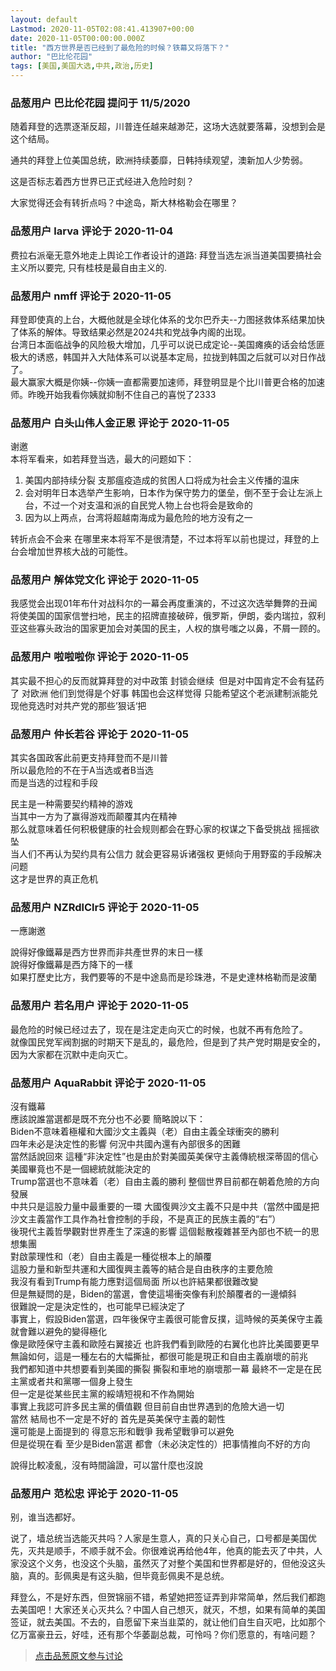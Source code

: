 ```yaml
---
layout: default
Lastmod: 2020-11-05T02:08:41.413907+00:00
date: 2020-11-05T00:00:00.000Z
title: "西方世界是否已经到了最危险的时候？铁幕又将落下？"
author: "巴比伦花园"
tags: [美国,美国大选,中共,政治,历史]
---
```



### 品葱用户 **巴比伦花园** 提问于 11/5/2020
    
随着拜登的选票逐渐反超，川普连任越来越渺茫，这场大选就要落幕，没想到会是这个结局。  
  
通共的拜登上位美国总统，欧洲持续萎靡，日韩持续观望，澳新加人少势弱。  
  
这是否标志着西方世界已正式经进入危险时刻？  
  
大家觉得还会有转折点吗？中途岛，斯大林格勒会在哪里？
    
                

### 品葱用户 **larva** 评论于 2020-11-04
        
费拉右派毫无意外地走上舆论工作者设计的道路: 拜登当选左派当道美国要搞社会主义所以要完, 只有桂枝是最自由主义的.
        
                

### 品葱用户 **nmff** 评论于 2020-11-05
        
拜登即使真的上台，大概他就是全球化体系的戈尔巴乔夫--力图拯救体系结果加快了体系的解体。导致结果必然是2024共和党战争内阁的出现。  
台湾日本面临战争的风险极大增加，几乎可以说已成定论--美国瘫痪的话会给恁匪极大的诱惑，韩国并入大陆体系可以说基本定局，拉拢到韩国之后就可以对日作战了。  
最大赢家大概是你姨--你姨一直都需要加速师，拜登明显是个比川普更合格的加速师。昨晚开始我看你姨就抑制不住自己的喜悦了2333
        
                

### 品葱用户 **白头山伟人金正恩** 评论于 2020-11-05
        
谢邀  
本将军看来，如若拜登当选，最大的问题如下：  

1.  美国内部持续分裂 支那瘟疫造成的贫困人口将成为社会主义传播的温床
2.  会对明年日本选举产生影响，日本作为保守势力的堡垒，倒不至于会让左派上台，不过一个对支温和派的自民党人物上台也将会是致命的
3.  因为以上两点，台湾将超越南海成为最危险的地方没有之一

  
转折点会不会来 在哪里来本将军不是很清楚，不过本将军以前也提过，拜登的上台会增加世界核大战的可能性。
        
                

### 品葱用户 **解体党文化** 评论于 2020-11-05
        
我感觉会出现01年布什对战科尔的一幕会再度重演的，不过这次选举舞弊的丑闻将使美国的国家信誉扫地，民主的招牌直接破碎，俄罗斯，伊朗，委内瑞拉，叙利亚这些寡头政治的国家更加会对美国的民主，人权的旗号嗤之以鼻，不屑一顾的。
        
                

### 品葱用户 **啦啦啦你** 评论于 2020-11-05
        
其实最不担心的反而就算拜登的对中政策 封锁会继续  但是对中国肯定不会有猛药了 对欧洲 他们到觉得是个好事 韩国也会这样觉得 只能希望这个老派建制派能兑现他竞选时对共产党的那些’狠话‘把
        
                

### 品葱用户 **仲长若谷** 评论于 2020-11-05
        
其实各国政客此前更支持拜登而不是川普  
所以最危险的不在于A当选或者B当选   
而是当选的过程和手段  
  
民主是一种需要契约精神的游戏  
当其中一方为了赢得游戏而颠覆其内在精神   
那么就意味着任何积极健康的社会规则都会在野心家的权谋之下备受挑战 摇摇欲坠  
当人们不再认为契约具有公信力 就会更容易诉诸强权 更倾向于用野蛮的手段解决问题  
这才是世界的真正危机
        
                

### 品葱用户 **NZRdlClr5** 评论于 2020-11-05
        
一應謝邀  
  
說得好像鐵幕是西方世界而非共產世界的末日一樣  
說得好像鐵幕是西方降下的一樣  
如果打歷史比方，我們要等的不是中途島而是珍珠港，不是史達林格勒而是波蘭
        
                

### 品葱用户 **若名用户** 评论于 2020-11-05
        
最危险的时候已经过去了，现在是注定走向灭亡的时候，也就不再有危险了。  
就像国民党军阀割据的时期天下是乱的，最危险，但是到了共产党时期是安全的，因为大家都在沉默中走向灭亡。
        
                

### 品葱用户 **AquaRabbit** 评论于 2020-11-05
        
沒有鐵幕  
應該說誰當選都是既不充分也不必要 簡略說以下：  
Biden不意味着極權和大國沙文主義與（老）自由主義全球衝突的勝利  
四年未必是決定性的影響 何況中共國內還有內部很多的困難  
當然話說回來 這種“非決定性”也是由於對美國英美保守主義傳統根深蒂固的信心  
美國畢竟也不是一個總統就能決定的  
Trump當選也不意味着（老）自由主義的勝利 整個世界目前都在朝着危險的方向發展  
中共只是這股力量中最重要的一環 大國復興沙文主義不只是中共（當然中國是把沙文主義當作工具作為社會控制的手段，不是真正的民族主義的“右”）  
後現代主義哲學觀對世界產生了深遠的影響 這個鬆散複雜甚至內部也不統一的思想集團  
對啟蒙理性和（老）自由主義是一種從根本上的顛覆  
這股力量和新型共運和大國復興主義等的結合是自由秩序的主要危險  
我沒有看到Trump有能力應對這個局面 所以也許結果都很難改變  
但是無疑問的是，Biden的當選，會使這場衝突像有利於顛覆者的一邊傾斜  
很難說一定是決定性的，也可能早已經決定了  
事實上，假設Biden當選，四年後保守主義很可能會反撲，這時候的英美保守主義就會難以避免的變得極化  
像是歐陸保守主義和歐陸右翼接近 也許我們看到歐陸的右翼化也許比美國要更早  
無論如何，這是一種左右的大幅撕扯，都很可能是現正和自由主義崩壞的前兆  
我們都知道中共想要看到美國的撕裂 撕裂和車地的崩壞那一幕 最終不一定是在民主黨或者共和黨哪一個身上發生  
但一定是從某些民主黨的綏靖短視和不作為開始  
事實上我認可許多民主黨的價值觀 但目前自由世界遇到的危險大過一切  
當然 結局也不一定是不好的 首先是英美保守主義的韌性  
還可能是上面提到的 得意忘形和戰爭 我希望戰爭可以避免  
但是從現在看 至少是Biden當選 都會（未必決定性的）把事情推向不好的方向  
  
說得比較凌亂，沒有時間論證，可以當什麼也沒說
        
                

### 品葱用户 **范松忠** 评论于 2020-11-05
        
别，谁当选都好。  
  
说了，墙总统当选能灭共吗？人家是生意人，真的只关心自己，口号都是美国优先，灭共是顺手，不顺手就不会。你很难说再给他4年，他真的能去灭了中共，人家没这个义务，也没这个头脑，虽然灭了对整个美国和世界都是好的，但他没这头脑，真的。彭佩奥是有这头脑，但毕竟彭佩奥不是总统。  
  
拜登么，不是好东西，但贺锦丽不错，希望她把签证弄到非常简单，然后我们都跑去美国吧！大家还关心灭共么？中国人自己想灭，就灭，不想，如果有简单的美国签证，就去美国。不去的，自愿留下来当韭菜的，就让他们自生自灭吧，比如那个亿万富豪丑云，好哇，还有那个华萎副总裁，可怜吗？你们愿意的，有啥问题？
        
                





> [点击品葱原文参与讨论](https://pincong.rocks/question/33054)

